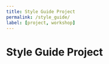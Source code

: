 ```yaml
---
title: Style Guide Project
permalink: /style_guide/
label: [project, workshop]
---
```


# Style Guide Project
